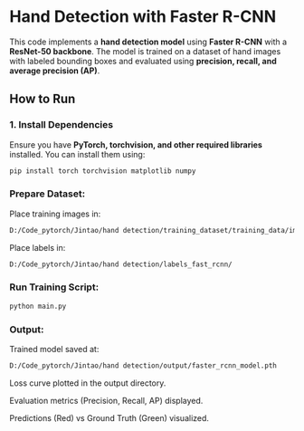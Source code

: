 # Hand Detection with Faster R-CNN

This code implements a **hand detection model** using **Faster R-CNN** with a **ResNet-50 backbone**. The model is trained on a dataset of hand images with labeled bounding boxes and evaluated using **precision, recall, and average precision (AP)**.

## How to Run

### 1. Install Dependencies
Ensure you have **PyTorch, torchvision, and other required libraries** installed. You can install them using:

```bash
pip install torch torchvision matplotlib numpy
```

### Prepare Dataset:

Place training images in:

```bash
D:/Code_pytorch/Jintao/hand detection/training_dataset/training_data/images/
```

Place labels in:
```bash
D:/Code_pytorch/Jintao/hand detection/labels_fast_rcnn/
```
### Run Training Script:
```bash
python main.py
```

### Output:

Trained model saved at:
```bash
D:/Code_pytorch/Jintao/hand detection/output/faster_rcnn_model.pth
```

Loss curve plotted in the output directory.

Evaluation metrics (Precision, Recall, AP) displayed.

Predictions (Red) vs Ground Truth (Green) visualized.


